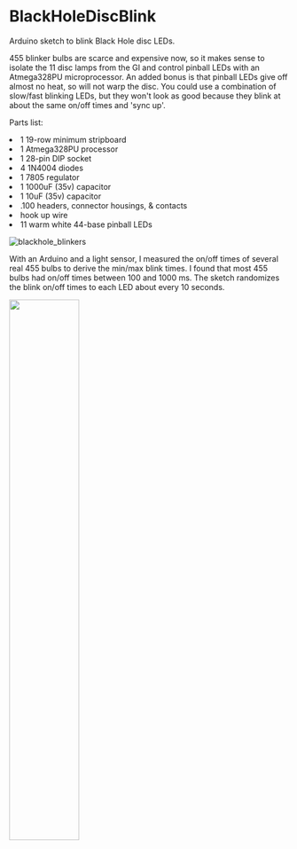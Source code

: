 # BlackHoleDiscBlink
Arduino sketch to blink Black Hole disc LEDs.  

455 blinker bulbs are scarce and expensive now, so it makes sense to isolate the 11 disc lamps from the GI and control pinball LEDs with an Atmega328PU microprocessor.  An added bonus is that pinball LEDs give off almost no heat, so will not warp the disc.  You could use a combination of slow/fast blinking LEDs, but they won't look as good because they blink at about the same on/off times and 'sync up'.

Parts list:

<li>1 19-row minimum stripboard
<li>1 Atmega328PU processor 
<li>1 28-pin DIP socket
<li>4 1N4004 diodes
<li>1 7805 regulator
<li>1 1000uF (35v) capacitor
<li>1 10uF (35v) capacitor
<li>.100 headers, connector housings, & contacts
<li>hook up wire
<li>11 warm white 44-base pinball LEDs
      

![blackhole_blinkers](https://user-images.githubusercontent.com/60443687/163850766-168c6913-259c-4e9c-a849-e6f80e6093a9.png)

With an Arduino and a light sensor, I measured the on/off times of several real 455 bulbs to derive the min/max blink times.  I found that most 455 bulbs had on/off times between 100 and 1000 ms.  The sketch randomizes the blink on/off times to each LED about every 10 seconds.

<div align="left">
      <a href="https://www.youtube.com/watch?v=HBt1XZJ4JSo">
         <img src="https://img.youtube.com/vi/HBt1XZJ4JSo/0.jpg" style="width:50%;">
      </a>
</div>
